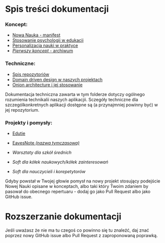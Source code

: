 # Spis treści dokumentacji
### Koncept:
 - [Nowa Nauka - manifest](koncept/NowaNaukaManifest.md)
 - [Stosowanie psychologii w edukacji](koncept/PsychologiaEdukacji.md)
 - [Personalizacja nauki w praktyce](koncept/PersonalizacjaNauki.md)
 - [*Pierwszy koncept* - archiwum](koncept/PierwszyKoncept.md)

### Techniczne:
 - [Spis repozytoriów](techniczne/SpisRepozytoriów.md)
 - [Domain driven design w naszych projektach](techniczne/DomainDrivenHowTo.md)
 - [Onion architecture i jej stosowanie](techniczne/OnionArchitectureHowTo.md)

  Dokumentacja techniczna zawarta w tym folderze dotyczy ogólnego rozumienia technikalii naszych aplikacjii. Sczegóły techniczne dla szczególkonkretnych aplikacji dostępne są (a przynajmniej powinny być) w jej repozytorium.

### Projekty i pomysły:
 - [Edutie](projekty/Edutie.md)
 - [EavesNote *(nazwa tymczasowa)*](projekty/EavesNote.md)

 - *Warsztaty dla szkół średnich*
 - *Soft dla kółek naukowych/kółek zainteresowań*
 - *Soft dla nauczycieli i korepetytorów*

Gdyby powstał w Twojej głowie pomysł na nowy projekt stosujący podejście Nowej Nauki opisane w konceptach, albo taki który Twoim zdaniem by pasował do obecnego repertuaru - dodaj go jako Pull Request albo jako GitHub issue.

# Rozszerzanie dokumentacji
Jeśli uważasz że nie ma tu czegoś co powinno się tu znaleźć, daj znać poprzez nowy GitHub issue albo Pull Request z zaproponowaną poprawką.